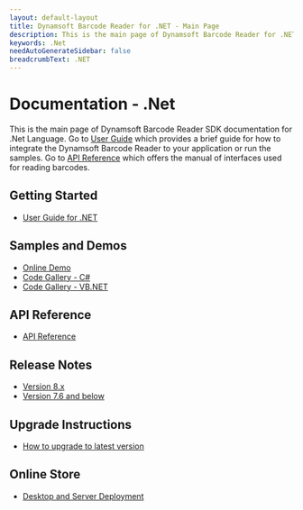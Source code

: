 ```yaml
---
layout: default-layout
title: Dynamsoft Barcode Reader for .NET - Main Page
description: This is the main page of Dynamsoft Barcode Reader for .NET SDK.
keywords: .Net
needAutoGenerateSidebar: false
breadcrumbText: .NET
---
```


# Documentation - .Net

This is the main page of Dynamsoft Barcode Reader SDK documentation for .Net Language. Go to [User Guide](#getting-started) which provides a brief guide for how to integrate the Dynamsoft Barcode Reader to your application or run the samples. Go to [API Reference](#api-reference) which offers the manual of interfaces used for reading barcodes.



## Getting Started
- [User Guide for .NET](user-guide.md)

## Samples and Demos

- <a href="https://demo.dynamsoft.com/barcode-reader/" target="_blank">Online Demo</a>
- <a href="https://www.dynamsoft.com/barcode-reader/resources/code-gallery/?tag=c-sharp" target="_blank">Code Gallery - C#</a>
- <a href="https://www.dynamsoft.com/barcode-reader/resources/code-gallery/?tag=vb.net" target="_blank">Code Gallery - VB.NET</a>

## API Reference
- [API Reference](api-reference/index.md)

## Release Notes
- [Version 8.x](release-notes/dotnet-8.md)
- [Version 7.6 and below](release-notes/dotnet-7.md)

## Upgrade Instructions
- [How to upgrade to latest version](upgrade-instruction.md)

## Online Store
- <a href="https://www.dynamsoft.com/store/dynamsoft-barcode-reader/#desktop" target="_blank">Desktop and Server Deployment</a>

